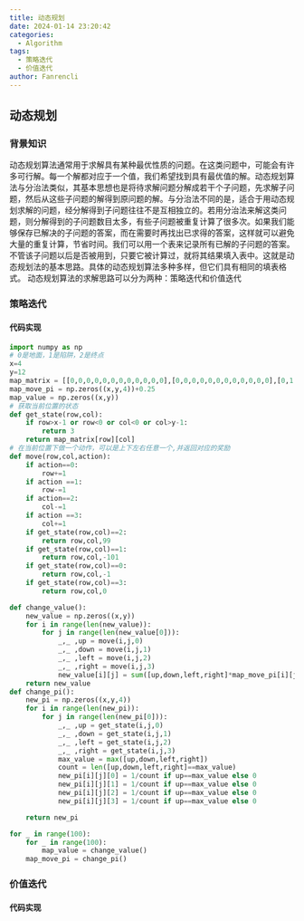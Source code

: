 ```yaml
---
title: 动态规划
date: 2024-01-14 23:20:42
categories:
  - Algorithm
tags:
  - 策略迭代
  - 价值迭代
author: Fanrencli
---
```

## 动态规划

### 背景知识
动态规划算法通常用于求解具有某种最优性质的问题。在这类问题中，可能会有许多可行解。每一个解都对应于一个值，我们希望找到具有最优值的解。动态规划算法与分治法类似，其基本思想也是将待求解问题分解成若干个子问题，先求解子问题，然后从这些子问题的解得到原问题的解。与分治法不同的是，适合于用动态规划求解的问题，经分解得到子问题往往不是互相独立的。若用分治法来解这类问题，则分解得到的子问题数目太多，有些子问题被重复计算了很多次。如果我们能够保存已解决的子问题的答案，而在需要时再找出已求得的答案，这样就可以避免大量的重复计算，节省时间。我们可以用一个表来记录所有已解的子问题的答案。不管该子问题以后是否被用到，只要它被计算过，就将其结果填入表中。这就是动态规划法的基本思路。具体的动态规划算法多种多样，但它们具有相同的填表格式。
动态规划算法的求解思路可以分为两种：策略迭代和价值迭代

### 策略迭代


#### 代码实现

```python
import numpy as np
# 0是地面，1是陷阱，2是终点
x=4
y=12
map_matrix = [[0,0,0,0,0,0,0,0,0,0,0,0],[0,0,0,0,0,0,0,0,0,0,0,0],[0,1,1,1,1,1,1,1,1,1,1,2]]
map_move_pi = np.zeros((x,y,4))+0.25
map_value = np.zeros((x,y))
# 获取当前位置的状态
def get_state(row,col):
    if row>x-1 or row<0 or col<0 or col>y-1:
        return 3
    return map_matrix[row][col]
# 在当前位置下做一个动作，可以是上下左右任意一个,并返回对应的奖励
def move(row,col,action):
    if action==0:
        row+=1
    if action ==1:
        row-=1
    if action==2:
        col-=1
    if action ==3:
        col+=1
    if get_state(row,col)==2:
        return row,col,99
    if get_state(row,col)==1:
        return row,col,-101
    if get_state(row,col)==0:
        return row,col,-1
    if get_state(row,col)==3:
        return row,col,0

def change_value():
    new_value = np.zeros((x,y))
    for i in range(len(new_value)):
        for j in range(len(new_value[0])):
            _,_ ,up = move(i,j,0)
            _,_ ,down = move(i,j,1)
            _,_ ,left = move(i,j,2)
            _,_ ,right = move(i,j,3)
            new_value[i][j] = sum([up,down,left,right]*map_move_pi[i][j])
    return new_value
def change_pi():
    new_pi = np.zeros((x,y,4))
    for i in range(len(new_pi)):
        for j in range(len(new_pi[0])):
            _,_ ,up = get_state(i,j,0)
            _,_ ,down = get_state(i,j,1)
            _,_ ,left = get_state(i,j,2)
            _,_ ,right = get_state(i,j,3)
            max_value = max([up,down,left,right])
            count = len([up,down,left,right]==max_value)
            new_pi[i][j][0] = 1/count if up==max_value else 0
            new_pi[i][j][1] = 1/count if up==max_value else 0
            new_pi[i][j][2] = 1/count if up==max_value else 0
            new_pi[i][j][3] = 1/count if up==max_value else 0

    return new_pi

for _ in range(100):
    for _ in range(100):
        map_value = change_value()
    map_move_pi = change_pi()
```

### 价值迭代

#### 代码实现
